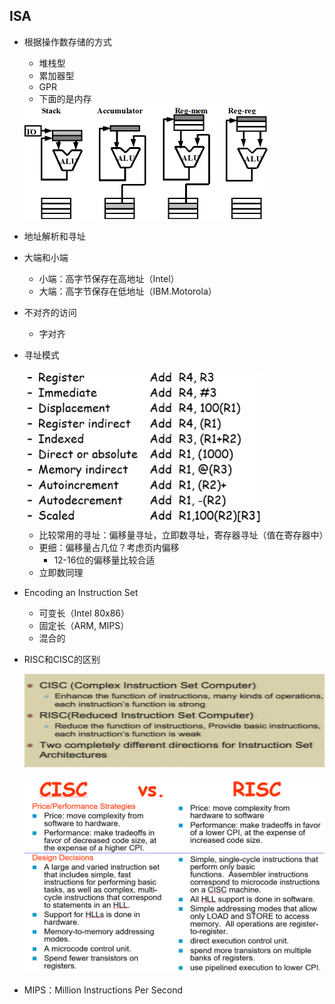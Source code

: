 ## ISA

- 根据操作数存储的方式

  - 堆栈型
  - 累加器型
  - GPR
  - 下面的是内存

  <img src="ISA.assets/image-20201223155651373.png" alt="image-20201223155651373" style="zoom:50%;" />

- 地址解析和寻址

- 大端和小端

  - 小端：高字节保存在高地址（Intel）
  - 大端：高字节保存在低地址（IBM.Motorola）

- 不对齐的访问

  - 字对齐

- 寻址模式

  <img src="ISA.assets/image-20201223161906766.png" alt="image-20201223161906766" style="zoom:50%;" />

  - 比较常用的寻址：偏移量寻址，立即数寻址，寄存器寻址（值在寄存器中）
  - 更细：偏移量占几位？考虑页内偏移
    - 12-16位的偏移量比较合适
  - 立即数同理

- Encoding an Instruction Set

  - 可变长（Intel 80x86）
  - 固定长（ARM, MIPS）
  - 混合的

- RISC和CISC的区别

  ![image-20201223164854642](ISA.assets/image-20201223164854642.png)

  ![image-20201223164905575](ISA.assets/image-20201223164905575.png)
  
- MIPS：Million Instructions Per Second